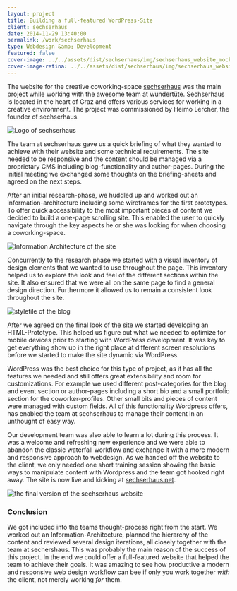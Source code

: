 ```yaml
---
layout: project
title: Building a full-featured WordPress-Site
client: sechserhaus
date: 2014-11-29 13:40:00
permalink: /work/sechserhaus
type: Webdesign &amp; Development
featured: false
cover-image: ../../assets/dist/sechserhaus/img/sechserhaus_website_mockup_macbook-large.jpg
cover-image-retina: ../../assets/dist/sechserhaus/img/sechserhaus_website_mockup_macbook-large_x2.jpg
---
```


The website for the creative coworking-space [sechserhaus](http://sechserhaus.net) was the main project while working with the awesome team at wundert&#xFC;te. Sechserhaus is located in the heart of Graz and offers various services for working in a creative environment. The project was commissioned by Heimo Lercher, the founder of sechserhaus. 

<img class="post-img" src="../../assets/dist/sechserhaus/img/SH_Logo_quer.png" alt="Logo of sechserhaus" srcset="../../assets/dist/sechserhaus/img/SH_Logo_quer-small.png 250w, ../../assets/dist/sechserhaus/img/SH_Logo_quer-medium.png 500w, ../../assets/dist/sechserhaus/img/SH_Logo_quer-large.png 700w" sizes="(min-width: 31.25em) 66vw, (min-width: 56.25em) 50vw, 100vw">

The team at sechserhaus gave us a quick briefing of what they wanted to achieve with their website and some technical requirements. The site needed to be responsive and the content should be managed via a proprietary CMS including blog-functionality and author-pages. During the initial meeting we exchanged some thoughts on the briefing-sheets and agreed on the next steps.

After an initial research-phase, we huddled up and worked out an information-architecture including some wireframes for the first prototypes. To offer quick accessibility to the most important pieces of content we decided to build a one-page scrolling site. This enabled the user to quickly navigate through the key aspects he or she was looking for when choosing a coworking-space.

<img class="post-img" src="../../assets/dist/sechserhaus/img/sechserhaus_ia.jpg" alt="Information Architecture of the site" srcset="../../assets/dist/sechserhaus/img/sechserhaus_ia-small.jpg 250w, ../../assets/dist/sechserhaus/img/sechserhaus_ia-medium.jpg 500w, ../../assets/dist/sechserhaus/img/sechserhaus_ia-large.jpg 700w" sizes="(min-width: 31.25em) 66vw, (min-width: 56.25em) 50vw, 100vw">

Concurrently to the research phase we started with a visual inventory of design elements that we wanted to use throughout the page. This inventory helped us to explore the look and feel of the different sections within the site. It also ensured that we were all on the same page to find a general design direction. Furthermore it allowed us to remain a consistent look throughout the site.

<img class="post-img" src="../../assets/dist/sechserhaus/img/sechserhaus_styletile.jpg" alt="styletile of the blog" srcset="../../assets/dist/sechserhaus/img/sechserhaus_styletile-small.jpg 250w, ../../assets/dist/sechserhaus/img/sechserhaus_styletile-medium.jpg 500w, ../../assets/dist/sechserhaus/img/sechserhaus_styletile-large.jpg 700w" sizes="(min-width: 31.25em) 66vw, (min-width: 56.25em) 50vw, 100vw">

After we agreed on the final look of the site we started developing an HTML-Prototype. This helped us figure out what we needed to optimize for mobile devices prior to starting with WordPress development. It was key to get everything show up in the right place at different screen resolutions before we started to make the site dynamic via WordPress. 

WordPress was the best choice for this type of project, as it has all the features we needed and still offers great extensibility and room for customizations. For example we used different post-categories for the blog and event section or author-pages including a short bio and a small portfolio section for the coworker-profiles. Other small bits and pieces of content were managed with custom fields. All of this functionality Wordpress offers, has enabled the team at sechserhaus to manage their content in an unthought of easy way.  

Our development team was also able to learn a lot during this process. It was a welcome and refreshing new experience and we were able to abandon the classic waterfall workflow and exchange it with a more modern and responsive approach to webdesign. As we handed off the website to the client, we only needed one short training session showing the basic ways to manipulate content with Wordpress and the team got hooked right away. The site is now live and kicking at [sechserhaus.net](http://sechserhaus.net). 

<img class="post-img" src="../../assets/dist/sechserhaus/img/sechserhaus_website_mockup_macbook.jpg" alt="the final version of the sechserhaus website" srcset="../../assets/dist/sechserhaus/img/sechserhaus_website_mockup_macbook-small.jpg 250w, ../../assets/dist/sechserhaus/img/sechserhaus_website_mockup_macbook-medium.jpg 500w, ../../assets/dist/sechserhaus/img/sechserhaus_website_mockup_macbook-large.jpg 700w" sizes="(min-width: 31.25em) 66vw, (min-width: 56.25em) 50vw, 100vw">

### Conclusion

We got included into the teams thought-process right from the start. We worked out an Information-Architecture, planned the hierarchy  of the content and reviewed several design iterations, all closely together with the team at sechershaus. This was probably the main reason of the success of this project. In the end we could offer a full-featured website that helped the team to achieve their goals. It was amazing to see how productive a modern and responsive web design workflow can bee if only you work together *with* the client, not merely working *for* them.